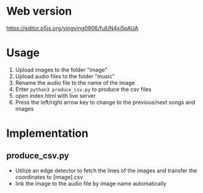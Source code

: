 # Web version

https://editor.p5js.org/yingying0906/full/N4sj5pAUA

# Usage

1. Upload images to the folder "image"
2. Upload audio files to the folder "music"
3. Rename the audio file to the name of the image
4. Enter `python3 produce_csv.py` to produce the csv files
5. open index.html with live server
6. Press the left/right arrow key to change to the previous/next songs and images

# Implementation

## produce_csv.py

-   Utilize an edge detector to fetch the lines of the images and transfer the coordinates to [image].csv
-   link the image to the audio file by image name automatically
